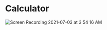 # Calculator

![Screen Recording 2021-07-03 at 3 54 16 AM](https://user-images.githubusercontent.com/83928646/124348997-9c6d4300-dbb2-11eb-9fb2-c59ebde9792e.gif)

